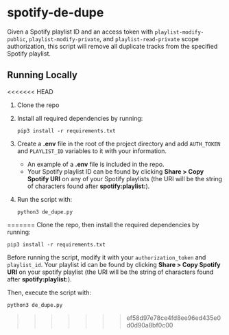# spotify-de-dupe
Given a Spotify playlist ID and an access token with `playlist-modify-public`, `playlist-modify-private`, and `playlist-read-private` scope authorization, this script will remove all duplicate tracks from the specified Spotify playlist.

## Running Locally
<<<<<<< HEAD
1. Clone the repo
2. Install all required dependencies by running:
    ```
    pip3 install -r requirements.txt
    ```
3. Create a **.env** file in the root of the project directory and add `AUTH_TOKEN` and `PLAYLIST_ID` variables to it with your information. 
    - An example of a **.env** file is included in the repo. 
    - Your Spotify playlist ID can be found by clicking **Share > Copy Spotify URI** on any of your Spotify playlists (the URI will be the string of characters found after **spotify:playlist:**). 

4. Run the script with:
    ```
    python3 de_dupe.py
    ```
=======
Clone the repo, then install the required dependencies by running:
```
pip3 install -r requirements.txt
```
Before running the script, modify it with your `authorization_token` and `playlist_id`. Your playlist id can be found by clicking **Share > Copy Spotify URI** on your spotify playlist (the URI will be the string of characters found after **spotify:playlist:**).

Then, execute the script with:
```
python3 de_dupe.py
```
>>>>>>> ef58d97e78ce4fd8ee96ed435e0d0d90a8bf0c00
